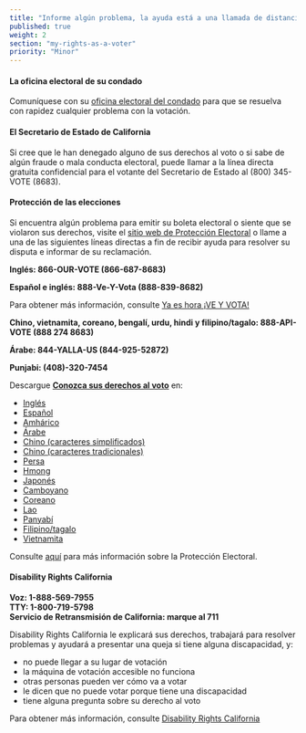 ```yaml
---
title: "Informe algún problema, la ayuda está a una llamada de distancia"
published: true
weight: 2
section: "my-rights-as-a-voter"
priority: "Minor"
---
```


#### La oficina electoral de su condado
Comuníquese con su [oficina electoral del condado](#section-election-office-contact) para que se resuelva con rapidez cualquier problema con la votación. 

#### El Secretario de Estado de California
Si cree que le han denegado alguno de sus derechos al voto o si sabe de algún fraude o mala conducta electoral, puede llamar a la línea directa gratuita confidencial para el votante del Secretario de Estado al (800) 345-VOTE (8683). 

#### Protección de las elecciones
Si encuentra algún problema para emitir su boleta electoral o siente que se violaron sus derechos, visite el [sitio web de Protección Electoral](http://veyvota.yaeshora.info/) o llame a una de las siguientes líneas directas a fin de recibir ayuda para resolver su disputa e informar de su reclamación. 

**Inglés: 866-OUR-VOTE (866-687-8683)**  

**Español e inglés: 888-Ve-Y-Vota (888-839-8682)**  

Para obtener más información, consulte [Ya es hora ¡VE Y VOTA!](https://naleo.org/vote/)  

**Chino, vietnamita, coreano, bengalí, urdu, hindi y filipino/tagalo: 888-API-VOTE (888 274 8683)**  

**Árabe: 844-YALLA-US (844-925-52872)**

**Punjabi: (408)-320-7454**

Descargue **[Conozca sus derechos al voto](https://www.advancingjustice-alc.org/know-your-voting-rights/)** en: 
- [Inglés](https://www.advancingjustice-alc.org/wp-content/uploads/2020/10/English-Non-VCA-KYVR-Nov-2020.pdf)
- [Español](https://www.advancingjustice-alc.org/wp-content/uploads/2020/10/Spanish-Non-VCA-KYVR-Nov-2020.pdf)
- [Amhárico](https://www.advancingjustice-alc.org/wp-content/uploads/2020/10/Amharic-Non-VCA-KYVR-Nov-2020.pdf)
- [Árabe](https://www.advancingjustice-alc.org/wp-content/uploads/2020/10/Arabic-Non-VCA-KYVR-Nov-2020.pdf)
- [Chino (caracteres simplificados)](https://www.advancingjustice-alc.org/wp-content/uploads/2020/10/Chinese-Simplified-Non-VCA-KYVR-Nov-2020.pdf) 
- [Chino (caracteres tradicionales)](https://www.advancingjustice-alc.org/wp-content/uploads/2020/10/Chinese-Traditional-Non-VCA-KYVR-Nov-2020.pdf)
- [Persa](https://www.advancingjustice-alc.org/wp-content/uploads/2020/10/Farsi-Non-VCA-KYVR-Nov-2020.pdf)
- [Hmong](https://www.advancingjustice-alc.org/wp-content/uploads/2020/10/Hmong-Non-VCA-KYVR-Nov-2020.pdf)
- [Japonés](https://www.advancingjustice-alc.org/wp-content/uploads/2020/10/Japanese-Non-VCA-KYVR-Nov-2020.pdf)
- [Camboyano](https://www.advancingjustice-alc.org/wp-content/uploads/2020/10/Khmer-Non-VCA-KYVR-Nov-2020.pdf)
- [Coreano](https://www.advancingjustice-alc.org/wp-content/uploads/2020/10/Korean-Non-VCA-KYVR-Nov-2020.pdf)
- [Lao](https://www.advancingjustice-alc.org/wp-content/uploads/2020/10/Lao-VCA-KYVR-Nov-2020.pdf)
- [Panyabí](https://www.advancingjustice-alc.org/wp-content/uploads/2020/10/Punjabi-Non-VCA-KYVR-Nov-2020.pdf)
- [Filipino/tagalo](https://www.advancingjustice-alc.org/wp-content/uploads/2020/10/Tagalog-VCA-KYVR.pdf)
- [Vietnamita](https://www.advancingjustice-alc.org/wp-content/uploads/2020/10/Vietnamese-VCA-KYVR.pdf)

Consulte [aquí](http://www.866ourvote.org/) para más información sobre la Protección Electoral. 

#### Disability Rights California

**Voz: 1-888-569-7955  
TTY: 1-800-719-5798  
Servicio de Retransmisión de California: marque al 711**  

Disability Rights California le explicará sus derechos, trabajará para resolver problemas y ayudará a presentar una queja si tiene alguna discapacidad, y:  
- no puede llegar a su lugar de votación  
- la máquina de votación accesible no funciona  
- otras personas pueden ver cómo va a votar  
- le dicen que no puede votar porque tiene una discapacidad  
- tiene alguna pregunta sobre su derecho al voto  

Para obtener más información, consulte [Disability Rights California](https://www.disabilityrightsca.org/publications/voters-with-disabilities)
